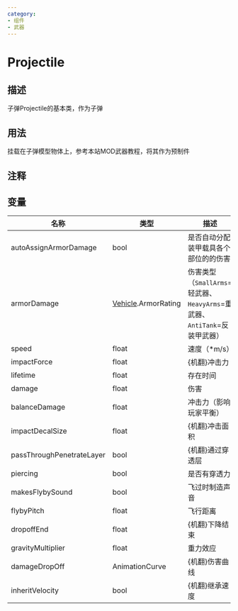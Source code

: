 ```yaml
---
category: 
- 组件
- 武器
---
```

# Projectile
## 描述

子弹Projectile的基本类，作为子弹

## 用法

挂载在子弹模型物体上，参考本站MOD武器教程，将其作为预制件

## 注释

## 变量
| 名称 | 类型 | 描述 |
| ----------- | ----------- | ----------- |
| autoAssignArmorDamage  | bool | 是否自动分配装甲载具各个部位的的伤害 |  
| armorDamage  | [Vehicle](./Vehicle.md).ArmorRating | 伤害类型（`SmallArms`=轻武器、`HeavyArms`=重武器、`AntiTank`=反装甲武器） |  
| speed  | float | 速度（*m/s） |  
| impactForce  | float | {机翻}冲击力 |  
| lifetime  | float | 存在时间 |  
| damage  | float |  伤害 |  
| balanceDamage  | float | 冲击力（影响玩家平衡） |  
| impactDecalSize  | float |  {机翻}冲击面积 |  
| passThroughPenetrateLayer  | bool | {机翻}通过穿透层 |  
| piercing  | bool |  是否有穿透力 |  
| makesFlybySound  | bool |  飞过时制造声音 |  
| flybyPitch  | float |  飞行距离 |  
| dropoffEnd  | float |  {机翻}下降结束 |  
| gravityMultiplier  | float |  重力效应 |  
| damageDropOff | AnimationCurve |  {机翻}伤害曲线 |  
| inheritVelocity  | bool |  {机翻}继承速度 |  
